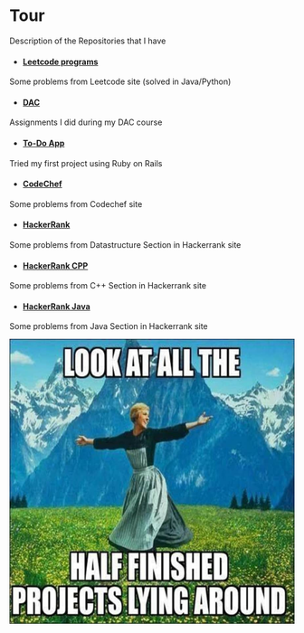 # Tour
Description of the Repositories that I have

- #### [Leetcode programs](https://github.com/KIRTISHD/Leetcode)
Some problems from Leetcode site (solved in Java/Python)


- #### [DAC](https://github.com/KIRTISHD/DAC)
Assignments I did during my DAC course


- #### [To-Do App](https://github.com/KIRTISHD/todo-rails)
Tried my first project using Ruby on Rails


- #### [CodeChef](https://github.com/KIRTISHD/Codechef)
Some problems from Codechef site


- #### [HackerRank](https://github.com/KIRTISHD/Hackerrank-DataStructures-Python)
Some problems from Datastructure Section in Hackerrank site


- #### [HackerRank CPP](https://github.com/KIRTISHD/Hackerrank-cpp)
Some problems from C++ Section in Hackerrank site


- #### [HackerRank Java](https://github.com/KIRTISHD/Hackerrank-Java)
Some problems from Java Section in Hackerrank site

![Github Projects](https://github.com/KIRTISHD/Tour/blob/master/github%20projects.png)

